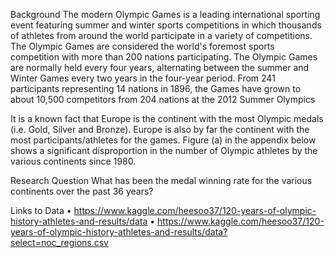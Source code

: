 Background
The modern Olympic Games is a leading international sporting event featuring summer and winter sports competitions in which thousands of athletes from around the world participate in a variety of competitions. The Olympic Games are considered the world's foremost sports competition with more than 200 nations participating. The Olympic Games are normally held every four years, alternating between the summer and Winter Games every two years in the four-year period. From 241 participants representing 14 nations in 1896, the Games have grown to about 10,500 competitors from 204 nations at the 2012 Summer Olympics

It is a known fact that Europe is the continent with the most Olympic medals (i.e. Gold, Silver and Bronze). Europe is also by far the continent with the most participants/athletes for the games. Figure (a) in the appendix below shows a significant disproportion in the number of Olympic athletes by the various continents since 1980.

Research Question
What has been the medal winning rate for the various continents over the past 36 years?

Links to Data 
•	https://www.kaggle.com/heesoo37/120-years-of-olympic-history-athletes-and-results/data
•	https://www.kaggle.com/heesoo37/120-years-of-olympic-history-athletes-and-results/data?select=noc_regions.csv
